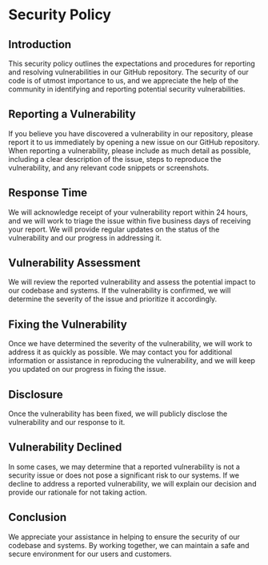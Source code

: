 # Security Policy

## Introduction
This security policy outlines the expectations and procedures for reporting and resolving vulnerabilities in our GitHub repository. The security of our code is of utmost importance to us, and we appreciate the help of the community in identifying and reporting potential security vulnerabilities.

## Reporting a Vulnerability
If you believe you have discovered a vulnerability in our repository, please report it to us immediately by opening a new issue on our GitHub repository. When reporting a vulnerability, please include as much detail as possible, including a clear description of the issue, steps to reproduce the vulnerability, and any relevant code snippets or screenshots.

## Response Time
We will acknowledge receipt of your vulnerability report within 24 hours, and we will work to triage the issue within five business days of receiving your report. We will provide regular updates on the status of the vulnerability and our progress in addressing it.

## Vulnerability Assessment
We will review the reported vulnerability and assess the potential impact to our codebase and systems. If the vulnerability is confirmed, we will determine the severity of the issue and prioritize it accordingly.

## Fixing the Vulnerability
Once we have determined the severity of the vulnerability, we will work to address it as quickly as possible. We may contact you for additional information or assistance in reproducing the vulnerability, and we will keep you updated on our progress in fixing the issue.

## Disclosure
Once the vulnerability has been fixed, we will publicly disclose the vulnerability and our response to it.

## Vulnerability Declined
In some cases, we may determine that a reported vulnerability is not a security issue or does not pose a significant risk to our systems. If we decline to address a reported vulnerability, we will explain our decision and provide our rationale for not taking action.

## Conclusion
We appreciate your assistance in helping to ensure the security of our codebase and systems. By working together, we can maintain a safe and secure environment for our users and customers.